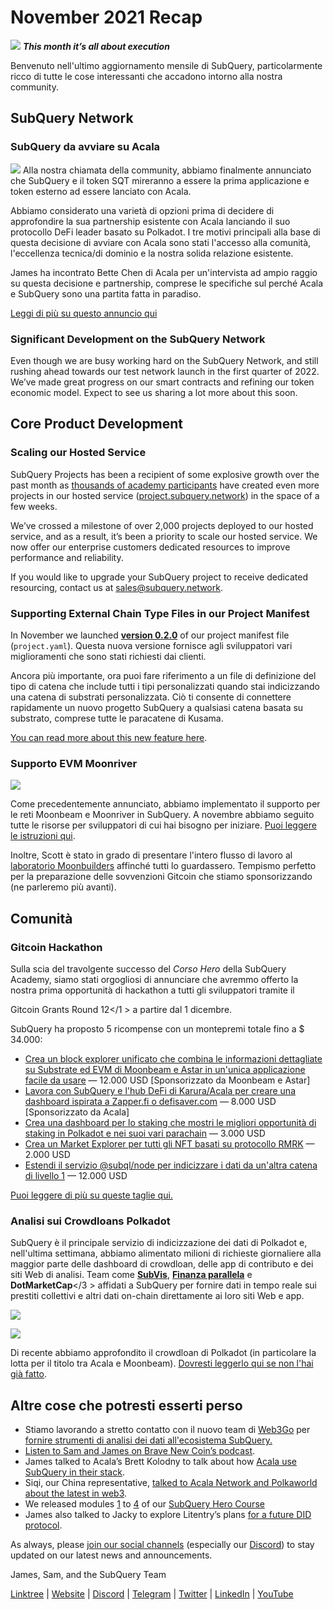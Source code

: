 # November 2021 Recap

![](https://miro.medium.com/max/1400/1*qzKzZnWY2ao3tiffwwugXQ.png) **_This month it’s all about execution_**

Benvenuto nell'ultimo aggiornamento mensile di SubQuery, particolarmente ricco di tutte le cose interessanti che accadono intorno alla nostra community.

## SubQuery Network

### SubQuery da avviare su Acala

![](https://miro.medium.com/max/600/0*SJ1TWt1sGwUWqvuI.gif) Alla nostra chiamata della community, abbiamo finalmente annunciato che SubQuery e il token SQT mireranno a essere la prima applicazione e token esterno ad essere lanciato con Acala.

Abbiamo considerato una varietà di opzioni prima di decidere di approfondire la sua partnership esistente con Acala lanciando il suo protocollo DeFi leader basato su Polkadot. I tre motivi principali alla base di questa decisione di avviare con Acala sono stati l'accesso alla comunità, l'eccellenza tecnica/di dominio e la nostra solida relazione esistente.

James ha incontrato Bette Chen di Acala per un'intervista ad ampio raggio su questa decisione e partnership, comprese le specifiche sul perché Acala e SubQuery sono una partita fatta in paradiso.

[Leggi di più su questo annuncio qui](https://blog.subquery.network/blogs/20211125-subquery-network-acala.html)

### Significant Development on the SubQuery Network

Even though we are busy working hard on the SubQuery Network, and still rushing ahead towards our test network launch in the first quarter of 2022. We’ve made great progress on our smart contracts and refining our token economic model. Expect to see us sharing a lot more about this soon.

## Core Product Development

### Scaling our Hosted Service

SubQuery Projects has been a recipient of some explosive growth over the past month as [thousands of academy participants](https://blog.subquery.network/blogs/20211018-subquery-launches-the-subquery-academy.html) have created even more projects in our hosted service ([project.subquery.network](https://project.subquery.network/)) in the space of a few weeks.

We’ve crossed a milestone of over 2,000 projects deployed to our hosted service, and as a result, it’s been a priority to scale our hosted service. We now offer our enterprise customers dedicated resources to improve performance and reliability.

If you would like to upgrade your SubQuery project to receive dedicated resourcing, contact us at [sales@subquery.network](mailto:sales@subquery.network).

### Supporting External Chain Type Files in our Project Manifest

In November we launched [**version 0.2.0**](https://doc.subquery.network/create/manifest/) of our project manifest file (`project.yaml`). Questa nuova versione fornisce agli sviluppatori vari miglioramenti che sono stati richiesti dai clienti.

Ancora più importante, ora puoi fare riferimento a un file di definizione del tipo di catena che include tutti i tipi personalizzati quando stai indicizzando una catena di substrati personalizzata. Ciò ti consente di connettere rapidamente un nuovo progetto SubQuery a qualsiasi catena basata su substrato, comprese tutte le paracatene di Kusama.

[You can read more about this new feature here](https://blog.subquery.network/blogs/20211105-november-technical-update.html#support-for-external-chain-type-files-in-project-manifest).

### Supporto EVM Moonriver

![](https://miro.medium.com/max/600/0*B27QVtvcR6nXA9ff.gif)

Come precedentemente annunciato, abbiamo implementato il supporto per le reti Moonbeam e Moonriver in SubQuery. A novembre abbiamo seguito tutte le risorse per sviluppatori di cui hai bisogno per iniziare. [Puoi leggere le istruzioni qui](https://blog.subquery.network/blogs/20211105-november-technical-update.html#moonbeam-evm-support).

Inoltre, Scott è stato in grado di presentare l'intero flusso di lavoro al [laboratorio Moonbuilders](https://www.crowdcast.io/e/moonbuilders-ws/10) affinché tutti lo guardassero. Tempismo perfetto per la preparazione delle sovvenzioni Gitcoin che stiamo sponsorizzando (ne parleremo più avanti).

## Comunità

### Gitcoin Hackathon

Sulla scia del travolgente successo del _Corso Hero_ della SubQuery Academy, siamo stati orgogliosi di annunciare che avremmo offerto la nostra prima opportunità di hackathon a tutti gli sviluppatori tramite il

Gitcoin Grants Round 12</1 > a partire dal 1 dicembre.</p> 

SubQuery ha proposto 5 ricompense con un montepremi totale fino a $ 34.000:

- [Crea un block explorer unificato che combina le informazioni dettagliate su Substrate ed EVM di Moonbeam e Astar in un'unica applicazione facile da usare](https://gitcoin.co/issue/subquery/grants/1) — 12.000 USD [Sponsorizzato da Moonbeam e Astar]
- [Lavora con SubQuery e l'hub DeFi di Karura/Acala per creare una dashboard ispirata a Zapper.fi o defisaver.com](https://gitcoin.co/issue/subquery/grants/2) — 8.000 USD [Sponsorizzato da Acala]
- [Crea una dashboard per lo staking che mostri le migliori opportunità di staking in Polkadot e nei suoi vari parachain](https://gitcoin.co/issue/subquery/grants/3) — 3.000 USD
- [Crea un Market Explorer per tutti gli NFT basati su protocollo RMRK](https://gitcoin.co/issue/subquery/grants/4) — 2.000 USD
- [Estendi il servizio @subql/node per indicizzare i dati da un'altra catena di livello 1](https://gitcoin.co/issue/subquery/grants/5) — 12.000 USD

[Puoi leggere di più su queste taglie qui.](https://blog.subquery.network/blogs/20211120-gitcoin12-hackathon.html)



### Analisi sui Crowdloans Polkadot

SubQuery è il principale servizio di indicizzazione dei dati di Polkadot e, nell'ultima settimana, abbiamo alimentato milioni di richieste giornaliere alla maggior parte delle dashboard di crowdloan, delle app di contributo e dei siti Web di analisi. Team come [**SubVis**](https://www.subvis.io/), [**Finanza parallela**](https://parallel.fi/) e **DotMarketCap**</3 > affidati a SubQuery per fornire dati in tempo reale sui prestiti collettivi e altri dati on-chain direttamente ai loro siti Web e app.</p> 

![](https://miro.medium.com/max/60/0*HfsoOwpat76ip6Jg?q=20)

![](https://miro.medium.com/max/700/0*HfsoOwpat76ip6Jg)

Di recente abbiamo approfondito il crowdloan di Polkadot (in particolare la lotta per il titolo tra Acala e Moonbeam). [Dovresti leggerlo qui se non l'hai già fatto](https://blog.subquery.network/blogs/20211124-polkadot-crowdloans.html).



## Altre cose che potresti esserti perso

- Stiamo lavorando a stretto contatto con il nuovo team di [Web3Go](https://www.web3go.xyz/) per [fornire strumenti di analisi dei dati all'ecosistema SubQuery.](https://blog.subquery.network/customer_announcements/20211110-web3go.html)
- [Listen to Sam and James on Brave New Coin’s podcast](https://bravenewcoin.com/insights/podcasts/subquery-connecting-the-dots-on-polkadot).
- James talked to Acala’s Brett Kolodny to talk about how [Acala use SubQuery in their stack](https://www.youtube.com/watch?v=Wbxwj8K67Lw).
- Siqi, our China representative, [talked to Acala Network and Polkaworld about the latest in web3](https://www.huoxing24.com/live/24313016).
- We released modules [1](https://doc.subquery.network/academy/herocourse/module1/) to [4](https://doc.subquery.network/academy/herocourse/module4/) of our [SubQuery Hero Course](https://blog.subquery.network/blogs/20211018-subquery-launches-the-subquery-academy.html)
- James also talked to Jacky to explore Litentry’s plans [for a future DID protocol](https://www.youtube.com/watch?v=Rqlpo9QIVyk).

As always, please [join our social channels](https://linktr.ee/subquerynetwork) (especially our [Discord](https://discord.com/invite/subquery)) to stay updated on our latest news and announcements.

James, Sam, and the SubQuery Team

[Linktree](https://linktr.ee/subquerynetwork) | [Website](https://subquery.network/) | [Discord](https://discord.com/invite/78zg8aBSMG) | [Telegram](https://t.me/subquerynetwork) | [Twitter](https://twitter.com/subquerynetwork) | [LinkedIn](https://www.linkedin.com/company/subquery) | [YouTube](https://www.youtube.com/channel/UCi1a6NUUjegcLHDFLr7CqLw)
